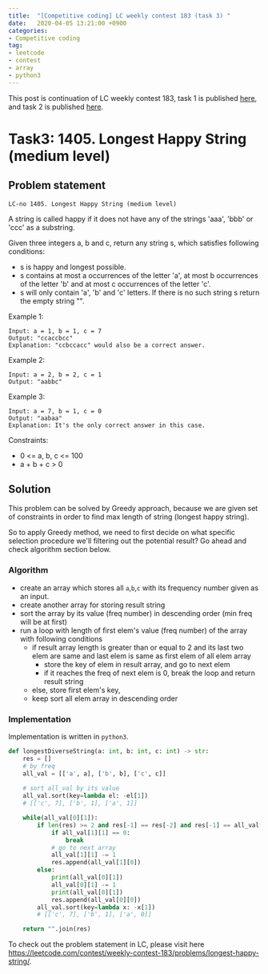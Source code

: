 ```yaml
---
title:  "[Competitive coding] LC weekly contest 183 (task 3) "
date:   2020-04-05 13:21:00 +0900
categories: 
- Competitive coding
tag:
- leetcode
- contest
- array
- python3
---
```

This post is continuation of LC weekly contest 183, task 1 is published [here]("../../lc-weekly-contest-task1.md"), and task 2 is published [here]("../../lc-weekly-contest-task2.md).

# Task3: 1405. Longest Happy String (medium level)

## Problem statement
`LC-no 1405. Longest Happy String (medium level)`

A string is called happy if it does not have any of the strings 'aaa', 'bbb' or 'ccc' as a substring.

Given three integers a, b and c, return any string s, which satisfies following conditions:
- s is happy and longest possible.
- s contains at most a occurrences of the letter 'a', at most b occurrences of the letter 'b' and at most c occurrences of the letter 'c'.
- s will only contain 'a', 'b' and 'c' letters.
If there is no such string s return the empty string "".

Example 1:
```
Input: a = 1, b = 1, c = 7
Output: "ccaccbcc"
Explanation: "ccbccacc" would also be a correct answer.
```

Example 2:
```
Input: a = 2, b = 2, c = 1
Output: "aabbc"
```
Example 3:
```
Input: a = 7, b = 1, c = 0
Output: "aabaa"
Explanation: It's the only correct answer in this case.
```

Constraints:
- 0 <= a, b, c <= 100
- a + b + c > 0

## Solution

This problem can be solved by Greedy approach, because we are given set of constraints in order to find max length of string (longest happy string).

So to apply Greedy method, we need to first decide on what specific selection procedure we'll filtering out the potential result? Go ahead and check algorithm section below.



### Algorithm
- create an array which stores all `a`,`b`,`c` with its frequency number given as an input.
- create another array for storing result string
- sort the array by its value (freq number) in descending order (min freq will be at first)
- run a loop with length of first elem's value (freq number) of the array with following conditions
  -  if result array length is greater than or equal to 2 and its last two elem are same and last elem is same as first elem of all elem array
     -  store the key of elem in result array, and go to next elem
     -  if it reaches the freq of next elem is 0, break the loop and return result string
  - else, store first elem's key, 
  - keep sort all elem array in descending order 
### Implementation

Implementation is written in `python3`.

```py
def longestDiverseString(a: int, b: int, c: int) -> str:
    res = []
    # by freq
    all_val = [['a', a], ['b', b], ['c', c]]
    
    # sort all_val by its value
    all_val.sort(key=lambda el: -el[1])
    # [['c', 7], ['b', 1], ['a', 1]]

    while(all_val[0][1]):
        if len(res) >= 2 and res[-1] == res[-2] and res[-1] == all_val[0][0]:
            if all_val[1][1] == 0:
                break
            # go to next array
            all_val[1][1] -= 1
            res.append(all_val[1][0])
        else:
            print(all_val[0][1])
            all_val[0][1] -= 1
            print(all_val[0][1])
            res.append(all_val[0][0])
        all_val.sort(key=lambda x: -x[1])
        # [['c', 7], ['b', 1], ['a', 0]]

    return "".join(res)
```

To check out the problem statement in LC, please visit here <https://leetcode.com/contest/weekly-contest-183/problems/longest-happy-string/>.